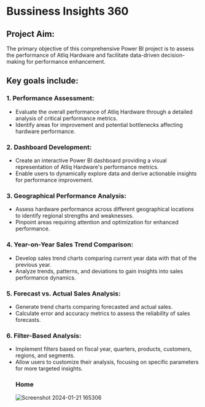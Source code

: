 # Bussiness Insights 360
## Project Aim:  
The primary objective of this comprehensive Power BI project is to assess the performance of Atliq Hardware and facilitate data-driven decision-making for performance enhancement. 

## Key goals include:

### 1. Performance Assessment:  
  - Evaluate the overall performance of Atliq Hardware through a detailed analysis of critical performance metrics.
  - Identify areas for improvement and potential bottlenecks affecting hardware performance.  
### 2. Dashboard Development:

  - Create an interactive Power BI dashboard providing a visual representation of Atliq Hardware's performance metrics.
  - Enable users to dynamically explore data and derive actionable insights for performance improvement.
### 3. Geographical Performance Analysis:

  - Assess hardware performance across different geographical locations to identify regional strengths and weaknesses.
  - Pinpoint areas requiring attention and optimization for enhanced performance.
### 4. Year-on-Year Sales Trend Comparison:

  - Develop sales trend charts comparing current year data with that of the previous year.
  - Analyze trends, patterns, and deviations to gain insights into sales performance dynamics.
### 5. Forecast vs. Actual Sales Analysis:

  - Generate trend charts comparing forecasted and actual sales.
  - Calculate error and accuracy metrics to assess the reliability of sales forecasts.
### 6. Filter-Based Analysis:

  - Implement filters based on fiscal year, quarters, products, customers, regions, and segments.
  - Allow users to customize their analysis, focusing on specific parameters for more targeted insights.
    ### Home
    ![Screenshot 2024-01-21 165306](https://github.com/Amit-20-gr/Business-Insights-360/assets/157269493/6acd4c2b-dc7b-4e77-b744-bacf14315b57)
